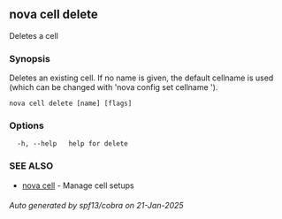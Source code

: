 ## nova cell delete

Deletes a cell

### Synopsis

Deletes an existing cell.
If no name is given, the default cellname is used (which can be changed with 'nova config set cellname <name>').

```
nova cell delete [name] [flags]
```

### Options

```
  -h, --help   help for delete
```

### SEE ALSO

* [nova cell](nova_cell.md)	 - Manage cell setups

###### Auto generated by spf13/cobra on 21-Jan-2025
